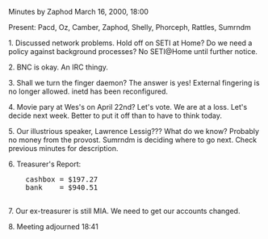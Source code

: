 Minutes by Zaphod March 16, 2000, 18:00 </p><p>
Present:  Pacd, Oz, Camber, Zaphod, Shelly, Phorceph,           Rattles, Sumrndm            </p><p>
</p><p>
1.  Discussed network problems.  Hold off on SETI at Home? Do we need a policy against background processes?  No SETI@Home until further notice.</p><p>
2.  BNC is okay.  An IRC thingy.</p><p>
3.  Shall we turn the finger daemon?  The answer is yes! External fingering is no longer allowed.  inetd has been reconfigured.</p><p>
4.  Movie pary at Wes's on April 22nd?  Let's vote.  We are at a loss.  Let's decide next week.  Better to put it off than to have to think today.</p><p>
5.  Our illustrious speaker, Lawrence Lessig???  What do we know?  Probably no money from the provost.  Sumrndm is deciding where to go next.
    Check previous minutes for description.</p><p>
6.  Treasurer's Report:<br>
    <pre>
    cashbox = $197.27
    bank    = $940.51
    </pre></p><p>
7.  Our ex-treasurer is still MIA.  We need to get our accounts changed.</p><p>
8.  Meeting adjourned 18:41           </p>
